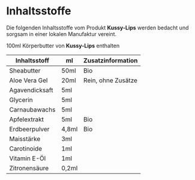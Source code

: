 

# Inhaltsstoffe

Die folgenden Inhaltsstoffe vom Produkt **Kussy-Lips** werden bedacht und sorgsam in einer lokalen Manufaktur vereint. 

100ml Körperbutter von **Kussy-Lips** enthalten 

|Inhaltsstoff | ml | Zusatzinformation|
|--|--|--|
|Sheabutter | 50ml | Bio|
|Aloe Vera Gel | 20ml | Rein, ohne Zusätze|
|Agavendicksaft | 5ml ||
|Glycerin | 5ml | |
|Carnaubawachs | 5ml ||
|Apfelextrakt | 5ml | Bio|
|Erdbeerpulver | 4,8ml | Bio|
|Maisstärke | 3ml ||
|Carotinoide | 1ml ||
|Vitamin E-Öl | 1ml ||
|Zitronensäure | 0,2ml | |